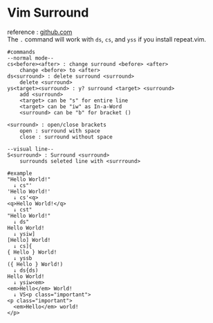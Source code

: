 Vim Surround
===
reference : [github.com](https://github.com/tpope/vim-surround "https://github.com/tpope/vim-surround")  
The `.` command will work with `ds`, `cs`, and `yss` if you install repeat.vim.  
```
#commands
--normal mode--
cs<before><after> : change surround <before> <after>
    change <before> to <after>
ds<surround> : delete surround <surround>
    delete <surround>
ys<target><surround> : y? surround <target> <surround>
    add <surround>
    <target> can be "s" for entire line
    <target> can be "iw" as In-a-Word
    <surround> can be "b" for bracket ()

<surround> : open/close brackets
    open : surround with space
    close : surround without space

--visual line--
S<surround> : Surround <surround>
    surrounds seleted line with <surrround>

#example
"Hello World!"
  ↓ cs"'
'Hello World!'
  ↓ cs'<q>
<q>Hello World!</q>
  ↓ cst"
"Hello World!"
  ↓ ds"
Hello World!
  ↓ ysiw]
[Hello] World!
  ↓ cs]{
{ Hello } World!
  ↓ yssb
({ Hello } World!)
  ↓ ds{ds)
Hello World!
  ↓ ysiw<em>
<em>Hello</em> World!
  ↓ VS<p class="important">
<p class="important">
  <em>Hello</em> world!
</p>
```